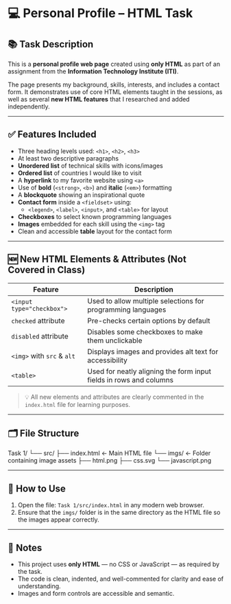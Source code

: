 # 💻 Personal Profile – HTML Task

## 📚 Task Description

This is a **personal profile web page** created using **only HTML** as part of an assignment from the **Information Technology Institute (ITI)**.

The page presents my background, skills, interests, and includes a contact form. It demonstrates use of core HTML elements taught in the sessions, as well as several **new HTML features** that I researched and added independently.

---

## ✅ Features Included

- Three heading levels used: `<h1>`, `<h2>`, `<h3>`
- At least two descriptive paragraphs
- **Unordered list** of technical skills with icons/images
- **Ordered list** of countries I would like to visit
- A **hyperlink** to my favorite website using `<a>`
- Use of **bold** (`<strong>`, `<b>`) and **italic** (`<em>`) formatting
- A **blockquote** showing an inspirational quote
- **Contact form** inside a `<fieldset>` using:
  - `<legend>`, `<label>`, `<input>`, and `<table>` for layout
- **Checkboxes** to select known programming languages
- **Images** embedded for each skill using the `<img>` tag
- Clean and accessible **table** layout for the contact form

---

## 🆕 New HTML Elements & Attributes (Not Covered in Class)

| Feature                 | Description                                                                 |
|-------------------------|-----------------------------------------------------------------------------|
| `<input type="checkbox">` | Used to allow multiple selections for programming languages                |
| `checked` attribute     | Pre-checks certain options by default                                       |
| `disabled` attribute    | Disables some checkboxes to make them unclickable                           |
| `<img>` with `src` & `alt` | Displays images and provides alt text for accessibility                   |
| `<table>`               | Used for neatly aligning the form input fields in rows and columns          |

> 💡 All new elements and attributes are clearly commented in the `index.html` file for learning purposes.

---

## 🗂️ File Structure

Task 1/
└── src/
├── index.html ← Main HTML file
└── imgs/ ← Folder containing image assets
├── html.png
├── css.svg
└── javascript.png

---

## 🚀 How to Use

1. Open the file: `Task 1/src/index.html` in any modern web browser.
2. Ensure that the `imgs/` folder is in the same directory as the HTML file so the images appear correctly.

---

## 📌 Notes

- This project uses **only HTML** — no CSS or JavaScript — as required by the task.
- The code is clean, indented, and well-commented for clarity and ease of understanding.
- Images and form controls are accessible and semantic.


